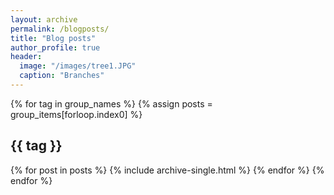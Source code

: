 ```yaml
---
layout: archive
permalink: /blogposts/
title: "Blog posts"
author_profile: true
header:
  image: "/images/tree1.JPG"
  caption: "Branches"
---
```


{% for tag in group_names %}
  {% assign posts = group_items[forloop.index0] %}
  <h2 id="{{ tag | slugify }}" class="archive__subtitle">{{ tag }}</h2>
  {% for post in posts %}
    {% include archive-single.html %}
  {% endfor %}
{% endfor %}
